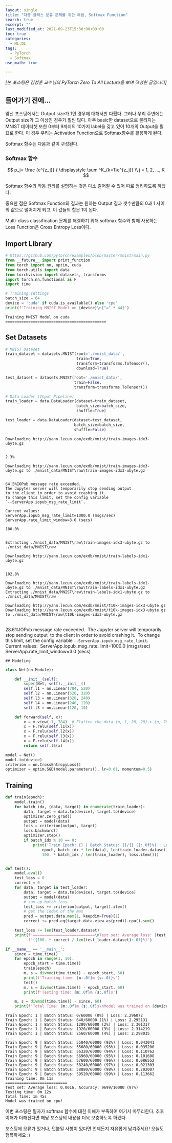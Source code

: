 ```yaml
---
layout: single
title: "다중 클래스 분류 문제를 위한 해법, Softmax Function"
search: true
excerpt: ""
last_modified_at: 2021-09-23T15:30:00+09:00
toc: true
categories:
  - ML,DL
tags:
  - PyTorch
  - Softmax
use_math: true

---
```


*[본 포스팅은 김성훈 교수님의 PyTorch Zero To All Lecture을 보며 작성한 글입니다]*

## 들어가기 전에...

앞선 포스팅에서는 Output size가 1인 경우에 대해서만 다뤘다. 그러나 우리 주변에는 Output size가 그 이상인 경우가 훨씬 많다. 아주 basic한 dataset으로 불려지는 MNIST 데이터셋 또한 0부터 9까지의 10가지 label을 갖고 있어 10개의 Output을 필요로 한다. 이 경우 우리는 Activation Function으로 Softmax함수를 활용하게 된다.

Softmax 함수는 다음과 같이 구성된다.

### Softmax 함수

$$
p_j= \frac {e^{z_j}} { \displaystyle \sum ^K_{k=1}e^{z_j}} \\ j = 1, 2, ..., K
$$

Softmax 함수의 작동 원리를 설명하는 것은 다소 길어질 수 있어 따로 정리하도록 하겠다.

중요한 점은 Softmax Function의 결과는 원하는 Output 결과 갯수만큼의 0과 1 사이의 값으로 떨어지게 되고, 이 값들의 합은 1이 된다.

Multi-class classification 문제를 해결하기 위해 softmax 함수와 함께 사용하는 Loss Function은 Cross Entropy Loss이다.



## Import Library


```python
# https://github.com/pytorch/examples/blob/master/mnist/main.py
from __future__ import print_function
from torch import nn, optim, cuda
from torch.utils import data
from torchvision import datasets, transforms
import torch.nn.functional as F
import time
```


```python
# Training settings
batch_size = 64
device = 'cuda' if cuda.is_available() else 'cpu'
print(f'Training MNIST Model on {device}\n{"=" * 44}')
```

    Training MNIST Model on cuda
    ============================================

## Set Datasets

```python
# MNIST Dataset
train_dataset = datasets.MNIST(root='./mnist_data/',
                               train=True,
                               transform=transforms.ToTensor(),
                               download=True)

test_dataset = datasets.MNIST(root='./mnist_data/',
                              train=False,
                              transform=transforms.ToTensor())

# Data Loader (Input Pipeline)
train_loader = data.DataLoader(dataset=train_dataset,
                               batch_size=batch_size,
                               shuffle=True)

test_loader = data.DataLoader(dataset=test_dataset,
                              batch_size=batch_size,
                              shuffle=False)
```

    Downloading http://yann.lecun.com/exdb/mnist/train-images-idx3-ubyte.gz


    2.3%
    
    Downloading http://yann.lecun.com/exdb/mnist/train-images-idx3-ubyte.gz to ./mnist_data/MNIST\raw\train-images-idx3-ubyte.gz


    64.5%IOPub message rate exceeded.
    The Jupyter server will temporarily stop sending output
    to the client in order to avoid crashing it.
    To change this limit, set the config variable
    `--ServerApp.iopub_msg_rate_limit`.
    
    Current values:
    ServerApp.iopub_msg_rate_limit=1000.0 (msgs/sec)
    ServerApp.rate_limit_window=3.0 (secs)
    
    100.0%


    Extracting ./mnist_data/MNIST\raw\train-images-idx3-ubyte.gz to ./mnist_data/MNIST\raw
    
    Downloading http://yann.lecun.com/exdb/mnist/train-labels-idx1-ubyte.gz


    102.8%
    
    Downloading http://yann.lecun.com/exdb/mnist/train-labels-idx1-ubyte.gz to ./mnist_data/MNIST\raw\train-labels-idx1-ubyte.gz
    Extracting ./mnist_data/MNIST\raw\train-labels-idx1-ubyte.gz to ./mnist_data/MNIST\raw
    
    Downloading http://yann.lecun.com/exdb/mnist/t10k-images-idx3-ubyte.gz
    Downloading http://yann.lecun.com/exdb/mnist/t10k-images-idx3-ubyte.gz to ./mnist_data/MNIST\raw\t10k-images-idx3-ubyte.gz


​    
​    28.6%IOPub message rate exceeded.
​    The Jupyter server will temporarily stop sending output
​    to the client in order to avoid crashing it.
​    To change this limit, set the config variable
​    `--ServerApp.iopub_msg_rate_limit`.
​    
​    Current values:
​    ServerApp.iopub_msg_rate_limit=1000.0 (msgs/sec)
​    ServerApp.rate_limit_window=3.0 (secs)

    ## Modeling


```python
class Net(nn.Module):

    def __init__(self):
        super(Net, self).__init__()
        self.l1 = nn.Linear(784, 520)
        self.l2 = nn.Linear(520, 320)
        self.l3 = nn.Linear(320, 240)
        self.l4 = nn.Linear(240, 120)
        self.l5 = nn.Linear(120, 10)

    def forward(self, x):
        x = x.view(-1, 784)  # Flatten the data (n, 1, 28, 28)-> (n, 784)
        x = F.relu(self.l1(x))
        x = F.relu(self.l2(x))
        x = F.relu(self.l3(x))
        x = F.relu(self.l4(x))
        return self.l5(x)
```


```python
model = Net()
model.to(device)
criterion = nn.CrossEntropyLoss()
optimizer = optim.SGD(model.parameters(), lr=0.01, momentum=0.5)
```

## Training


```python
def train(epoch):
    model.train()
    for batch_idx, (data, target) in enumerate(train_loader):
        data, target = data.to(device), target.to(device)
        optimizer.zero_grad()
        output = model(data)
        loss = criterion(output, target)
        loss.backward()
        optimizer.step()
        if batch_idx % 10 == 0:
            print('Train Epoch: {} | Batch Status: {}/{} ({:.0f}%) | Loss: {:.6f}'.format(
                epoch, batch_idx * len(data), len(train_loader.dataset),
                100. * batch_idx / len(train_loader), loss.item()))


def test():
    model.eval()
    test_loss = 0
    correct = 0
    for data, target in test_loader:
        data, target = data.to(device), target.to(device)
        output = model(data)
        # sum up batch loss
        test_loss += criterion(output, target).item()
        # get the index of the max
        pred = output.data.max(1, keepdim=True)[1]
        correct += pred.eq(target.data.view_as(pred)).cpu().sum()

    test_loss /= len(test_loader.dataset)
    print(f'===========================\nTest set: Average loss: {test_loss:.4f}, Accuracy: {correct}/{len(test_loader.dataset)} '
          f'({100. * correct / len(test_loader.dataset):.0f}%)')
```


```python
if __name__ == '__main__':
    since = time.time()
    for epoch in range(1, 10):
        epoch_start = time.time()
        train(epoch)
        m, s = divmod(time.time() - epoch_start, 60)
        print(f'Training time: {m:.0f}m {s:.0f}s')
        test()
        m, s = divmod(time.time() - epoch_start, 60)
        print(f'Testing time: {m:.0f}m {s:.0f}s')

    m, s = divmod(time.time() - since, 60)
    print(f'Total Time: {m:.0f}m {s:.0f}s\nModel was trained on {device}!')
```

    Train Epoch: 1 | Batch Status: 0/60000 (0%) | Loss: 2.296072
    Train Epoch: 1 | Batch Status: 640/60000 (1%) | Loss: 2.295131
    Train Epoch: 1 | Batch Status: 1280/60000 (2%) | Loss: 2.301317
    Train Epoch: 1 | Batch Status: 1920/60000 (3%) | Loss: 2.314219
    Train Epoch: 1 | Batch Status: 2560/60000 (4%) | Loss: 2.298035
    ...
    Train Epoch: 9 | Batch Status: 55040/60000 (92%) | Loss: 0.043041
    Train Epoch: 9 | Batch Status: 55680/60000 (93%) | Loss: 0.035200
    Train Epoch: 9 | Batch Status: 56320/60000 (94%) | Loss: 0.110762
    Train Epoch: 9 | Batch Status: 56960/60000 (95%) | Loss: 0.101608
    Train Epoch: 9 | Batch Status: 57600/60000 (96%) | Loss: 0.086552
    Train Epoch: 9 | Batch Status: 58240/60000 (97%) | Loss: 0.021303
    Train Epoch: 9 | Batch Status: 58880/60000 (98%) | Loss: 0.202007
    Train Epoch: 9 | Batch Status: 59520/60000 (99%) | Loss: 0.113662
    Training time: 0m 11s
    ===========================
    Test set: Average loss: 0.0016, Accuracy: 9699/10000 (97%)
    Testing time: 0m 12s
    Total Time: 1m 45s
    Model was trained on cpu!


이번 포스팅은 필자가 softmax 함수에 대한 이해가 부족하여 여기서 마무리한다. 추후 이해가 더해진다면 해당 포스팅의 내용을 더욱 보충하도록 하겠다.

포스팅에 오류가 있거나, 덧붙일 사항이 있다면 언제든지 자유롭게 남겨주세요! 오늘도 행복하세요 :)
